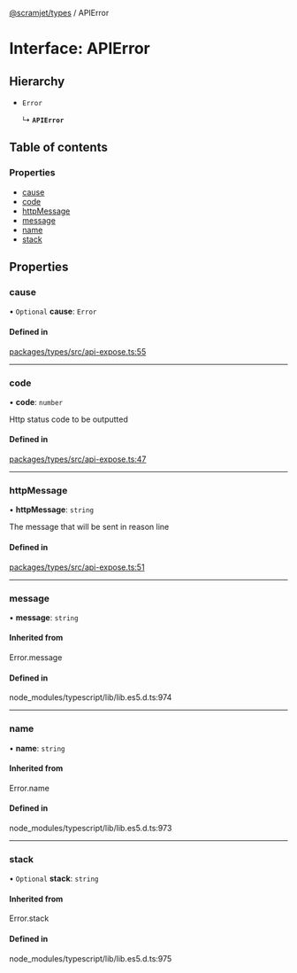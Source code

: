 [@scramjet/types](../README.md) / APIError

# Interface: APIError

## Hierarchy

- `Error`

  ↳ **`APIError`**

## Table of contents

### Properties

- [cause](apierror.md#cause)
- [code](apierror.md#code)
- [httpMessage](apierror.md#httpmessage)
- [message](apierror.md#message)
- [name](apierror.md#name)
- [stack](apierror.md#stack)

## Properties

### cause

• `Optional` **cause**: `Error`

#### Defined in

[packages/types/src/api-expose.ts:55](https://github.com/scramjet-cloud-platform/scramjet-csi-dev/blob/HEAD/packages/types/src/api-expose.ts#L55)

___

### code

• **code**: `number`

Http status code to be outputted

#### Defined in

[packages/types/src/api-expose.ts:47](https://github.com/scramjet-cloud-platform/scramjet-csi-dev/blob/HEAD/packages/types/src/api-expose.ts#L47)

___

### httpMessage

• **httpMessage**: `string`

The message that will be sent in reason line

#### Defined in

[packages/types/src/api-expose.ts:51](https://github.com/scramjet-cloud-platform/scramjet-csi-dev/blob/HEAD/packages/types/src/api-expose.ts#L51)

___

### message

• **message**: `string`

#### Inherited from

Error.message

#### Defined in

node_modules/typescript/lib/lib.es5.d.ts:974

___

### name

• **name**: `string`

#### Inherited from

Error.name

#### Defined in

node_modules/typescript/lib/lib.es5.d.ts:973

___

### stack

• `Optional` **stack**: `string`

#### Inherited from

Error.stack

#### Defined in

node_modules/typescript/lib/lib.es5.d.ts:975

